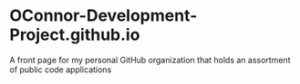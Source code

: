 # OConnor-Development-Project.github.io
A front page for my personal GitHub organization that holds an assortment of public code applications
